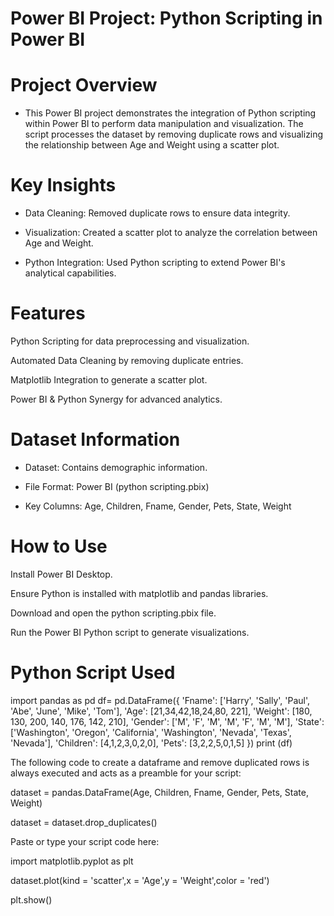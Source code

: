 # Power BI Project: Python Scripting in Power BI

# Project Overview

* This Power BI project demonstrates the integration of Python scripting within Power BI to perform data manipulation and visualization. The script processes the dataset by removing duplicate rows and visualizing the relationship between Age and Weight using a scatter plot.

# Key Insights

* Data Cleaning: Removed duplicate rows to ensure data integrity.

* Visualization: Created a scatter plot to analyze the correlation between Age and Weight.

* Python Integration: Used Python scripting to extend Power BI's analytical capabilities.

# Features

Python Scripting for data preprocessing and visualization.

Automated Data Cleaning by removing duplicate entries.

Matplotlib Integration to generate a scatter plot.

Power BI & Python Synergy for advanced analytics.

# Dataset Information

* Dataset: Contains demographic information.

* File Format: Power BI (python scripting.pbix)

* Key Columns: Age, Children, Fname, Gender, Pets, State, Weight

# How to Use

Install Power BI Desktop.

Ensure Python is installed with matplotlib and pandas libraries.

Download and open the python scripting.pbix file.

Run the Power BI Python script to generate visualizations.

# Python Script Used

import pandas as pd 
df= pd.DataFrame({
'Fname': ['Harry', 'Sally', 'Paul', 'Abe', 'June', 'Mike', 'Tom'], 
'Age': [21,34,42,18,24,80, 221], 
'Weight': [180, 130, 200, 140, 176, 142, 210], 
'Gender': ['M', 'F', 'M', 'M', 'F', 'M', 'M'], 
'State': ['Washington', 'Oregon', 'California', 'Washington', 'Nevada', 'Texas', 'Nevada'], 
'Children': [4,1,2,3,0,2,0], 
'Pets': [3,2,2,5,0,1,5] 
}) 
print (df)

The following code to create a dataframe and remove duplicated rows is always executed and acts as a preamble for your script: 

dataset = pandas.DataFrame(Age, Children, Fname, Gender, Pets, State, Weight)

dataset = dataset.drop_duplicates()

Paste or type your script code here:

import matplotlib.pyplot as plt

dataset.plot(kind = 'scatter',x = 'Age',y = 'Weight',color = 'red')

plt.show()
